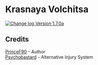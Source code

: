 # Krasnaya Volchitsa
[![Change log Version 1.7.0a](https://img.shields.io/badge/Version-1.7.0a-white?style=plastic&logo=github&labelColor=black&color=teal)](ChangeLog.md)

## Credits
[PrinceF90](https://github.com/NikolaiF90) - Author  
[Psychobastard](https://forums.bohemia.net/profile/762318-psychobastard/) - Alternative Injury System  